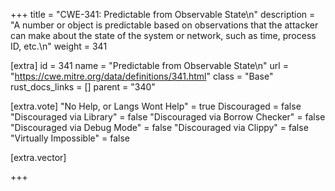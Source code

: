 +++
title = "CWE-341: Predictable from Observable State\n"
description = "A number or object is predictable based on observations that the attacker can make about the state of the system or network, such as time, process ID, etc.\n"
weight = 341

[extra]
id = 341
name = "Predictable from Observable State\n"
url = "https://cwe.mitre.org/data/definitions/341.html"
class = "Base"
rust_docs_links = []
parent = "340"

[extra.vote]
"No Help, or Langs Wont Help" = true
Discouraged = false
"Discouraged via Library" = false
"Discouraged via Borrow Checker" = false
"Discouraged via Debug Mode" = false
"Discouraged via Clippy" = false
"Virtually Impossible" = false

[extra.vector]

+++